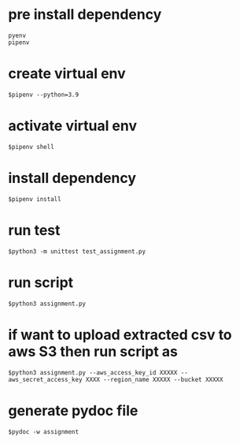 # pre install dependency
    pyenv
    pipenv
# create virtual env
    $pipenv --python=3.9

# activate virtual env
    $pipenv shell

# install dependency
    $pipenv install

# run test
    $python3 -m unittest test_assignment.py

# run script
    $python3 assignment.py

# if want to upload extracted csv to aws S3 then run script as 
    $python3 assignment.py --aws_access_key_id XXXXX --aws_secret_access_key XXXX --region_name XXXXX --bucket XXXXX

# generate pydoc file
    $pydoc -w assignment


